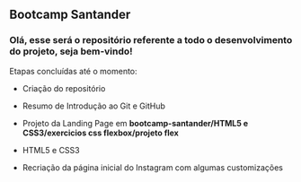 ## Bootcamp Santander

### Olá, esse será o repositório referente a todo o desenvolvimento do projeto, seja bem-vindo!

Etapas concluídas até o momento:

- Criação do repositório
- Resumo de Introdução ao Git e GitHub

- Projeto da Landing Page em **bootcamp-santander/HTML5 e CSS3/exercicios css flexbox/projeto flex**

- HTML5 e CSS3

- Recriação da página inicial do Instagram com algumas customizações
